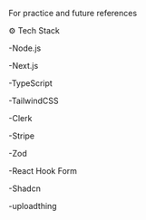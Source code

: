 For practice and future references

⚙️ Tech Stack

-Node.js

-Next.js

-TypeScript

-TailwindCSS

-Clerk

-Stripe

-Zod

-React Hook Form

-Shadcn

-uploadthing

